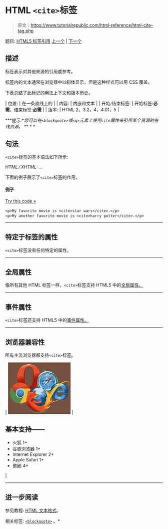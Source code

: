 # HTML `<cite>`标签

> 原文：<https://www.tutorialrepublic.com/html-reference/html-cite-tag.php>

题目: [HTML5 标签引用](html5-tags.php) [上一个](html-center-tag.php) | [下一个](html-code-tag.php)

## 描述

标签表示对其他来源的引用或参考。

标签内的文本通常在浏览器中以斜体显示，但是这种样式可以用 CSS 覆盖。

下表总结了此标记的用法上下文和版本历史。

| 位置: | 在一条直线上的 |
| 内容: | 内嵌和文本 |
| 开始/结束标签: | 开始标签:**必需**，结束标签:**必需** |
| 版本: | HTML 2，3.2，4，4.01，5 |

 ***提示:**您可以在`<blockquote>`或`<q>`元素上使用`cite`属性来引用某个资源的在线资源。*  ** * *

## 句法

`<cite>`标签的基本语法如下所示:

*HTML / XHTML:* <cite> ... </cite>

下面的例子展示了`<cite>`标签的作用。

#### 例子

[Try this code »](../codelab.php?topic=html&file=cite-tag "Try this code using online Editor")

```
<p>My favorite movie is <cite>star wars</cite>.</p>
<p>My another favorite movie is <cite>harry potter</cite>.</p>
```

* * *

## 特定于标签的属性

`<cite>`标签没有任何特定的属性。

* * *

## 全局属性

像所有其他 HTML 标签一样，`<cite>`标签支持 HTML5 中的[全局属性。](html5-global-attributes.php)

* * *

## 事件属性

`<cite>`标签还支持 HTML5 中的[事件属性。](html5-event-attributes.php)

* * *

## 浏览器兼容性

所有主流浏览器都支持`<cite>`标签。

| ![Browsers Icon](img/e9331123c77668c1832e541c2fca1002.png) | 

## 基本支持——

*   火狐 1+
*   谷歌浏览器 1+
*   Internet Explorer 2+
*   Apple Safari 1+
*   歌剧 4+

 |

* * *

## 进一步阅读

参见教程: [HTML 文本格式](../html-tutorial/html-text-formatting.php)。

相关标签: [`<blockquote>`](html-blockquote-tag.php) 。*